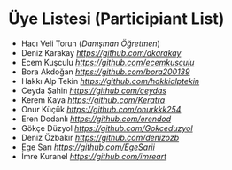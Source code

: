 # Üye Listesi (Participiant List)
- Hacı Veli Torun (_Danışman Öğretmen_)
- Deniz Karakay *https://github.com/dkarakay*
- Ecem Kuşculu *https://github.com/ecemkusculu*
- Bora Akdoğan *https://github.com/bora200139*
- Hakkı Alp Tekin *https://github.com/hakkialptekin*
- Ceyda Şahin *https://github.com/ceydas*
- Kerem Kaya *https://github.com/Keratra*
- Onur Küçük *https://github.com/onurkkk254*
- Eren Dodanlı *https://github.com/erendod*
- Gökçe Düzyol *https://github.com/Gokceduzyol*
- Deniz Özbakır *https://github.com/denizozb*
- Ege Sarı   *https://github.com/EgeSarii*
- İmre Kuranel *https://github.com/imreart*
